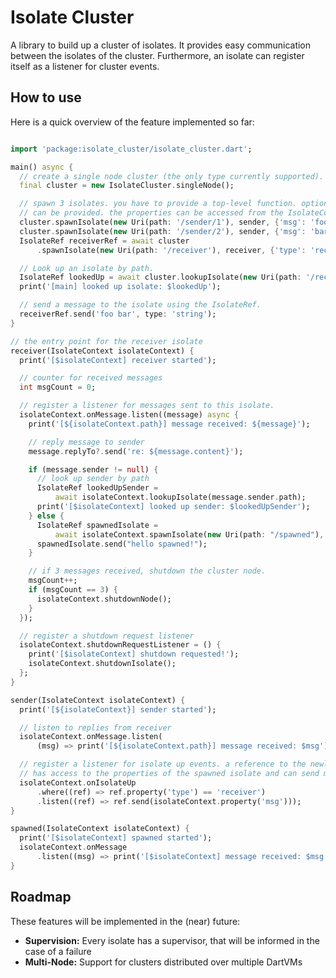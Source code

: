 # Isolate Cluster

A library to build up a cluster of isolates. It provides easy communication between the isolates of the cluster. Furthermore,
an isolate can register itself as a listener for cluster events.

## How to use

Here is a quick overview of the feature implemented so far:

```dart

import 'package:isolate_cluster/isolate_cluster.dart';

main() async {
  // create a single node cluster (the only type currently supported).
  final cluster = new IsolateCluster.singleNode();

  // spawn 3 isolates. you have to provide a top-level function. optionally, properties
  // can be provided. the properties can be accessed from the IsolateContext and the IsolateRef.
  cluster.spawnIsolate(new Uri(path: '/sender/1'), sender, {'msg': 'foo'});
  cluster.spawnIsolate(new Uri(path: '/sender/2'), sender, {'msg': 'bar'});
  IsolateRef receiverRef = await cluster
      .spawnIsolate(new Uri(path: '/receiver'), receiver, {'type': 'receiver'});

  // Look up an isolate by path.
  IsolateRef lookedUp = await cluster.lookupIsolate(new Uri(path: '/receiver'));
  print('[main] looked up isolate: $lookedUp');

  // send a message to the isolate using the IsolateRef.
  receiverRef.send('foo bar', type: 'string');
}

// the entry point for the receiver isolate
receiver(IsolateContext isolateContext) {
  print('[$isolateContext] receiver started');

  // counter for received messages
  int msgCount = 0;

  // register a listener for messages sent to this isolate.
  isolateContext.onMessage.listen((message) async {
    print('[${isolateContext.path}] message received: ${message}');

    // reply message to sender
    message.replyTo?.send('re: ${message.content}');

    if (message.sender != null) {
      // look up sender by path
      IsolateRef lookedUpSender =
          await isolateContext.lookupIsolate(message.sender.path);
      print('[$isolateContext] looked up sender: $lookedUpSender');
    } else {
      IsolateRef spawnedIsolate =
          await isolateContext.spawnIsolate(new Uri(path: "/spawned"), spawned);
      spawnedIsolate.send("hello spawned!");
    }

    // if 3 messages received, shutdown the cluster node.
    msgCount++;
    if (msgCount == 3) {
      isolateContext.shutdownNode();
    }
  });

  // register a shutdown request listener
  isolateContext.shutdownRequestListener = () {
    print('[$isolateContext] shutdown requested!');
    isolateContext.shutdownIsolate();
  };
}

sender(IsolateContext isolateContext) {
  print('[${isolateContext}] sender started');

  // listen to replies from receiver
  isolateContext.onMessage.listen(
      (msg) => print('[${isolateContext.path}] message received: $msg'));

  // register a listener for isolate up events. a reference to the newly spawned isolate is provided to the listener. the listener
  // has access to the properties of the spawned isolate and can send messages to it via the IsolateRef.
  isolateContext.onIsolateUp
      .where((ref) => ref.property('type') == 'receiver')
      .listen((ref) => ref.send(isolateContext.property('msg')));
}

spawned(IsolateContext isolateContext) {
  print('[$isolateContext] spawned started');
  isolateContext.onMessage
      .listen((msg) => print('[$isolateContext] message received: $msg'));
}

```
  
## Roadmap

These features will be implemented in the (near) future:
  
- **Supervision:** Every isolate has a supervisor, that will be informed in the case of a failure
- **Multi-Node:** Support for clusters distributed over multiple DartVMs

